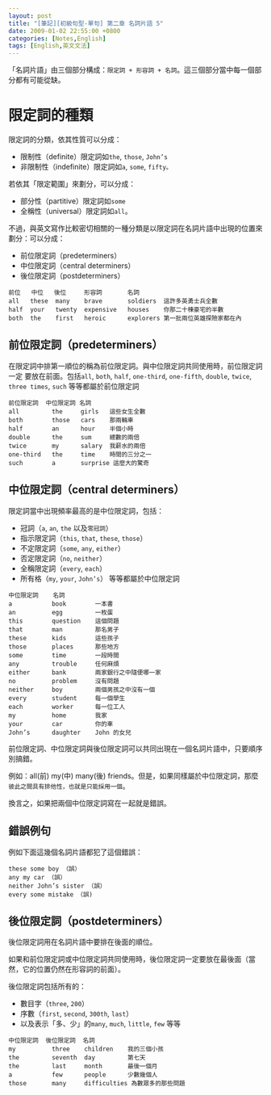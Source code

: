 ```yaml
---
layout: post
title: "[筆記][初級句型-單句] 第二章 名詞片語 5"
date: 2009-01-02 22:55:00 +0800
categories: [Notes,English]
tags: [English,英文文法]
---
```


「名詞片語」由三個部分構成：`限定詞 + 形容詞 + 名詞`。這三個部分當中每一個部分都有可能從缺。

# 限定詞的種類

限定詞的分類，依其性質可以分成：
- 限制性（definite）限定詞如`the`, `those`, `John’s`
- 非限制性（indefinite）限定詞如`a`, `some`, `fifty。`

若依其「限定範圍」來劃分，可以分成：
- 部分性（partitive）限定詞如`some`
- 全稱性（universal）限定詞如`all`。

不過，與英文寫作比較密切相關的一種分類是以限定詞在名詞片語中出現的位置來劃分：可以分成：
- 前位限定詞（predeterminers）
- 中位限定詞（central determiners）
- 後位限定詞（postdeterminers）

```
前位   中位   後位     形容詞       名詞
all   these  many    brave       soldiers  這許多英勇士兵全數
half  your   twenty  expensive   houses    你那二十棟豪宅的半數
both  the    first   heroic      explorers 第一批兩位英雄探險家都在內
```

## 前位限定詞（predeterminers）

在限定詞中排第一順位的稱為前位限定詞。與中位限定詞共同使用時，前位限定詞一定
要放在前面。包括`all`, `both`, `half`, `one-third`, `one-fifth`, `double`, `twice`, `three times`, `such` 等等都屬於前位限定詞

```
前位限定詞  中位限定詞 名詞
all         the     girls   這些女生全數
both        those   cars    那兩輛車
half        an      hour    半個小時
double      the     sum     總數的兩倍
twice       my      salary  我薪水的兩倍
one-third   the     time    時間的三分之一
such        a       surprise 這麼大的驚奇
```


## 中位限定詞（central determiners）

限定詞當中出現頻率最高的是中位限定詞，包括：
- 冠詞（`a`, `an`, `the` 以及`零冠詞`）
- 指示限定詞（`this`, `that`, `these`, `those`）
- 不定限定詞（`some`, `any`, `either`）
- 否定限定詞（`no`, `neither`）
- 全稱限定詞（`every`, `each`）
- 所有格（`my`, `your`, `John’s`）
等等都屬於中位限定詞

```
中位限定詞    名詞
a           book        一本書
an          egg         一枚蛋
this        question    這個問題
that        man         那名男子
these       kids        這些孩子
those       places      那些地方
some        time        一段時間
any         trouble     任何麻煩
either      bank        兩家銀行之中隨便哪一家
no          problem     沒有問題
neither     boy         兩個男孩之中沒有一個
every       student     每一個學生
each        worker      每一位工人
my          home        我家
your        car         你的車
John’s      daughter    John 的女兒
```

前位限定詞、中位限定詞與後位限定詞可以共同出現在一個名詞片語中，只要順序別搞錯。    

例如：all(前) my(中) many(後) friends。但是，如果同樣屬於中位限定詞，那麼
`彼此之間具有排他性，也就是只能採用一個`。      

換言之，如果把兩個中位限定詞寫在一起就是錯誤。      

## 錯誤例句
例如下面這幾個名詞片語都犯了這個錯誤：

```
these some boy （誤）
any my car （誤）
neither John’s sister （誤）
every some mistake （誤)
```

## 後位限定詞（postdeterminers）

後位限定詞用在名詞片語中要排在後面的順位。      

如果和前位限定詞或中位限定詞共同使用時，後位限定詞一定要放在最後面（當然，它的位置仍然在形容詞的前面）。        

後位限定詞包括所有的：
- 數目字（`three`, `200`）
- 序數（`first`, `second`, `300th`, `last`）
- 以及表示「多、少」的`many`, `much`, `little`, `few` 等等

```
中位限定詞  後位限定詞  名詞
my          three    children    我的三個小孩
the         seventh  day         第七天
the         last     month       最後一個月
a           few      people      少數幾個人
those       many     difficulties 為數眾多的那些問題
```
